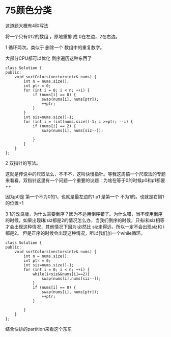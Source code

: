 # 75颜色分类

这道题大概有4种写法

将一个只有012的数组 ，原地重排 成 0在左边，2在右边。 

1 循环两次。类似于 删除一个 数组中的重复数字。

大部分CPU都可以优化 倒序遍历这种东西了

```
class Solution {
public:
    void sortColors(vector<int>& nums) {
        int n = nums.size();
        int ptr = 0;
        for (int i = 0; i < n; ++i) {
            if (nums[i] == 0) {
                swap(nums[i], nums[ptr]);
                ++ptr;
            }
        }
        int siz=nums.size()-1;
        for (int i = (int)nums.size()-1; i >=ptr; --i) {
            if (nums[i] == 2) {
                swap(nums[i], nums[siz--]);
                
            }
        }
    }
};
```

2 双指针的写法。

这就是传说中的尺取法么，不不不，这叫快慢指针。等我这周搞一个尺取法的专题来看看。双指针这里有一个问题一个重要的议题：为啥在等于0的时候p0和p1都要++

因为p0是 第一个不为0的1，也就是最左边的1.p1 是第一个 不为1的。也就是右侧1的位置+1







3 1的改良版，为什么需要倒序？因为不适用倒序错了。为什么错，当不使用倒序的时候，如果出现i和siz都是2的情况怎么办，当我们倒序的时候，只有i和siz相等才会出现这种情况，其他情况下因为i必然比 siz走得远，所以一定不会出现siz和 i都是2。 但是正序的时候会出现这种情况，所以我们加一个whiie循环。

```
class Solution {
public:
    void sortColors(vector<int>& nums) {
        int n = nums.size();
        int ptr = 0;
        int siz=nums.size()-1;
        for (int i = 0; i < n; ++i) {
            while(i<siz&&nums[i]==2){
                swap(nums[i],nums[siz--]);
            }
            if (nums[i] == 0) {
                swap(nums[i], nums[ptr]);
                ++ptr;
            }
       
        }
    }
};
```

结合快排的partition来看这个东东



